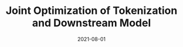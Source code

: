 ---
title: "Joint Optimization of Tokenization and Downstream Model"
authors: <b>Tatsuya Hiraoka</b>, Sho Takase, Kei Uchiumi, Atsushi Keyaki, Naoaki Okazaki
collection: publications
category: conferences
date: 2021-08-01
venue: 'In Findings of the Association for Computational Linguistics: ACL 2021, Association for Computational Linguistics, pages 244–255'
paperurl: 'https://aclanthology.org/2021.findings-acl.21/'
en: 
award: 
---